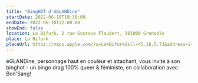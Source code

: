 ```yaml
---
title: "BingHOT d'éGLANDine"
startDate: 2022-06-10T19:30:00
endDate: 2022-06-10T22:00:00
showEnd: false
location: La Bifurk, 2 rue Gustave Flaubert, 381000 Grenoble
place: La Bifurk
placeUrl: https://maps.apple.com/?q=La+Bifurk&sll=45.18,5.73&address=2+rue+Gustave+Flaubert
---
```


éGLANDine, personnage haut en couleur et attachant, vous invite à son binghot - un bingo drag 100% queer & féministe, en collaboration avec Bon'Sang!
